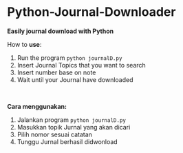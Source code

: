 # Python-Journal-Downloader
<b>Easily journal download with Python</b>

How to <b>use</b>:
<ol>
<li>Run the program <code>python journalD.py</code></li>
<li>Insert Journal Topics that you want to search</li>
<li>Insert number base on note</li>
<li>Wait until your Journal have downloaded</li>
</ol>

<br>

<b>Cara menggunakan:</b>
<ol>
<li>Jalankan program <code>python journalD.py</code></li>
<li>Masukkan topik Jurnal yang akan dicari</li>
<li>Pilih nomor sesuai catatan</li>
<li>Tunggu Jurnal berhasil didwonload</li>
</ol>

